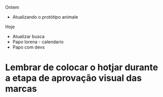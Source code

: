 Ontem
- Atualizando o protótipo animale


Hoje
- Atualizar busca
- Papo lorena - calendario
- Papo com devs


# Lembrar de colocar o hotjar durante a etapa de aprovação visual das marcas
